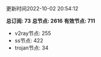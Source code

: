 更新时间2022-10-02 20:54:12

**总订阅: 73**
**总节点: 2616**
**有效节点: 711**
- v2ray节点: 255
- ss节点: 422
- trojan节点: 34
